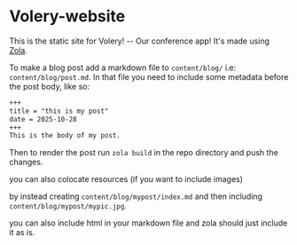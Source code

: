 # Volery-website
This is the static site for Volery! -- Our conference app!
It's made using [Zola](https://www.getzola.org/).

To make a blog post add a markdown file to `content/blog/` i.e: `content/blog/post.md`. In that file you need to include some metadata before the post body, like so:

```markdown
+++
title = "this is my post"
date = 2025-10-28
+++
This is the body of my post.
```

Then to render the post run `zola build` in the repo directory and push the changes.

you can also colocate resources (if you want to include images)

by instead creating `content/blog/mypost/index.md` and then including `content/blog/mypost/mypic.jpg`.

you can also include html in your markdown file and zola should just include it as is.
